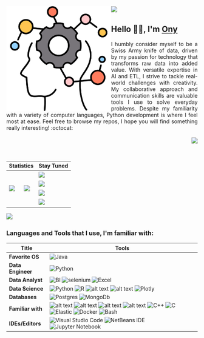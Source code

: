 <img src="https://rand-xyz.now.sh/api/hello">
<img align="left" src="https://github.com/fikafetsy/fikafetsy/raw/main/head.png" width="276">
<h2> Hello 🙋‍♂️, I'm <a href='https://github.com/fikafetsy'>Ony</a></h2>

<p align='justify'>
I humbly consider myself to be a Swiss Army knife of data, driven by my passion for technology that transforms raw data into added value. With versatile expertise in AI and ETL, I strive to tackle real-world challenges with creativity. My collaborative approach and communication skills are valuable tools I use to solve everyday problems. Despite my familiarity with a variety of computer languages, Python development is where I feel most at ease.
Feel free to browse my repos, I hope you will find something really interesting! :octocat:
<br></br>
<img align="right" src="https://img.shields.io/badge/MADE%20WITH%20%E2%9D%A4%20by-ony-orange?style=for-the-badge" href="!#">
</p>

<br></br>
<table align="center">
    <thead>
        <tr>
          <th colspan=2>Statistics</th>
          <th>Stay Tuned</th>
        </tr>
    </thead>
    <tbody>
      <tr>
        <td rowspan=4>
          <a href="#">
            <img src="https://github-readme-stats.vercel.app/api?username=fikafetsy&show_icons=true&theme=react"> 
          </a>
        </td>
        <td rowspan=4>
          <a href="#">
            <img src="https://streak-stats.demolab.com/?user=fikafetsy&theme=black-ice"> 
          </a>
        </td>
        <td>
          <a href="#">
            <img src="https://img.shields.io/badge/ony%20gmail-E4405F?style=for-the-badge&logo=gmail&logoColor=white">
          </a>
        </td>
      </tr>
      <tr>
        <td>
          <a href="https://www.linkedin.com/in/ony-raharison/">
            <img src="https://img.shields.io/badge/LinkedIn-0077B5?style=for-the-badge&logo=linkedin&logoColor=white)">
          </a>
        </td>
      </tr>
      <tr>
        <td>
          <a href="https://www.onyraharison.info">
            <img src="https://img.shields.io/badge/portfolio-500?style=for-the-badge&logo=test&logoColor=white">
          </a>
        </td>
      </tr>
      <tr>
        <td>
          <a href="https://leetcode.com/fikafetsy/">
            <img src="https://img.shields.io/badge/LeetCode-000000?style=for-the-badge&logo=LeetCode&logoColor=#d16c06">
          </a>
        </td>
      </tr>
    </tbody>
</table>

![](https://i.imgur.com/waxVImv.png)

### Languages and Tools that I use, I'm familiar with: 
| **Title** | **Tools** |
| --- | --- |
| **Favorite OS** | ![Java](https://img.shields.io/badge/Linux-FCC624?style=for-the-badge&logo=linux&logoColor=black)
| **Data Engineer** | ![Python](https://img.shields.io/badge/talend-3670A0?style=for-the-badge&logo=talend&logoColor=ffdd54) 
| **Data Analyst** | ![BI](https://img.shields.io/badge/power%20bi-0078d7.svg?style=for-the-badge&logo=powerbi&logoColor=ffdd54) ![selenium](https://img.shields.io/badge/selenium-1B6AC6.svg?style=for-the-badge&logo=selenium&logoColor=white) ![Excel](https://img.shields.io/badge/microsoft%20excel-%23A0.svg?style=for-the-badge&logo=microsoftexcel&logoColor=white)
| **Data Science** | ![Python](https://img.shields.io/badge/python-3670A0?style=for-the-badge&logo=python&logoColor=ffdd54) ![R](https://img.shields.io/badge/rstudio-%23092E20.svg?style=for-the-badge&logo=rstudio&logoColor=white) ![alt text](https://img.shields.io/badge/Numpy-777BB4?style=for-the-badge&logo=numpy&logoColor=white) ![alt text](https://img.shields.io/badge/Pandas-2C2D72?style=for-the-badge&logo=pandas&logoColor=white) ![Plotly](https://img.shields.io/badge/Plotly-%233F4F75.svg?style=for-the-badge&logo=plotly&logoColor=white)
| **Databases** | ![Postgres](https://img.shields.io/badge/postgresql-%2300f.svg?style=for-the-badge&logo=postgresql&logoColor=white) ![MongoDb](https://img.shields.io/badge/mongodb-%230f.svg?style=for-the-badge&logo=mongodb&logoColor=white)
| **Familiar with** | ![alt text](https://img.shields.io/badge/HTML-239120?style=for-the-badge&logo=html5&logoColor=white) ![alt text](https://img.shields.io/badge/CSS-239120?&style=for-the-badge&logo=css3&logoColor=white)  ![alt text](https://img.shields.io/badge/JavaScript-323330?style=for-the-badge&logo=javascript&logoColor=F7DF1E) ![alt text](https://img.shields.io/badge/PHP-777BB4?style=for-the-badge&logo=php&logoColor=white) ![C++](https://img.shields.io/badge/c++-%2300599C.svg?style=for-the-badge&logo=c%2B%2B&logoColor=white) ![C](https://img.shields.io/badge/c-%2300599C.svg?style=for-the-badge&logo=c&logoColor=white) ![Elastic](https://img.shields.io/badge/elasticsearch-%234ea94b.svg?style=for-the-badge&logo=elasticsearch&logoColor=white) ![Docker](https://img.shields.io/badge/docker-%230db7ed.svg?style=for-the-badge&logo=docker&logoColor=white) ![Bash](https://img.shields.io/badge/Bash-%23004.svg?style=for-the-badge&logo=gnubash&logoColor=white)
| **IDEs/Editors** | ![Visual Studio Code](https://img.shields.io/badge/Visual%20Studio%20Code-0078d7.svg?style=for-the-badge&logo=visual-studio-code&logoColor=white) ![NetBeans IDE](https://img.shields.io/badge/pycharm-1B6AC6.svg?style=for-the-badge&logo=pycharm&logoColor=white) ![Jupyter Notebook](https://img.shields.io/badge/jupyter-%23FA0F00.svg?style=for-the-badge&logo=jupyter&logoColor=white)

